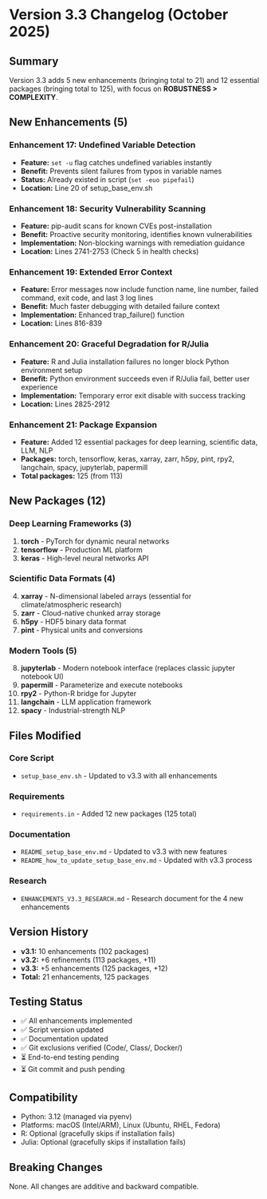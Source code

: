 # Version 3.3 Changelog (October 2025)

## Summary

Version 3.3 adds 5 new enhancements (bringing total to 21) and 12 essential packages (bringing total to 125), with focus on **ROBUSTNESS > COMPLEXITY**.

## New Enhancements (5)

### Enhancement 17: Undefined Variable Detection
- **Feature:** `set -u` flag catches undefined variables instantly
- **Benefit:** Prevents silent failures from typos in variable names
- **Status:** Already existed in script (`set -euo pipefail`)
- **Location:** Line 20 of setup_base_env.sh

### Enhancement 18: Security Vulnerability Scanning
- **Feature:** pip-audit scans for known CVEs post-installation
- **Benefit:** Proactive security monitoring, identifies known vulnerabilities
- **Implementation:** Non-blocking warnings with remediation guidance
- **Location:** Lines 2741-2753 (Check 5 in health checks)

### Enhancement 19: Extended Error Context
- **Feature:** Error messages now include function name, line number, failed command, exit code, and last 3 log lines
- **Benefit:** Much faster debugging with detailed failure context
- **Implementation:** Enhanced trap_failure() function
- **Location:** Lines 816-839

### Enhancement 20: Graceful Degradation for R/Julia
- **Feature:** R and Julia installation failures no longer block Python environment setup
- **Benefit:** Python environment succeeds even if R/Julia fail, better user experience
- **Implementation:** Temporary error exit disable with success tracking
- **Location:** Lines 2825-2912

### Enhancement 21: Package Expansion
- **Feature:** Added 12 essential packages for deep learning, scientific data, LLM, NLP
- **Packages:** torch, tensorflow, keras, xarray, zarr, h5py, pint, rpy2, langchain, spacy, jupyterlab, papermill
- **Total packages:** 125 (from 113)

## New Packages (12)

### Deep Learning Frameworks (3)
1. **torch** - PyTorch for dynamic neural networks
2. **tensorflow** - Production ML platform
3. **keras** - High-level neural networks API

### Scientific Data Formats (4)
4. **xarray** - N-dimensional labeled arrays (essential for climate/atmospheric research)
5. **zarr** - Cloud-native chunked array storage
6. **h5py** - HDF5 binary data format
7. **pint** - Physical units and conversions

### Modern Tools (5)
8. **jupyterlab** - Modern notebook interface (replaces classic jupyter notebook UI)
9. **papermill** - Parameterize and execute notebooks
10. **rpy2** - Python-R bridge for Jupyter
11. **langchain** - LLM application framework
12. **spacy** - Industrial-strength NLP

## Files Modified

### Core Script
- `setup_base_env.sh` - Updated to v3.3 with all enhancements

### Requirements
- `requirements.in` - Added 12 new packages (125 total)

### Documentation
- `README_setup_base_env.md` - Updated to v3.3 with new features
- `README_how_to_update_setup_base_env.md` - Updated with v3.3 process

### Research
- `ENHANCEMENTS_V3.3_RESEARCH.md` - Research document for the 4 new enhancements

## Version History

- **v3.1:** 10 enhancements (102 packages)
- **v3.2:** +6 refinements (113 packages, +11)
- **v3.3:** +5 enhancements (125 packages, +12)
- **Total:** 21 enhancements, 125 packages

## Testing Status

- ✅ All enhancements implemented
- ✅ Script version updated
- ✅ Documentation updated
- ✅ Git exclusions verified (Code/, Class/, Docker/)
- ⏳ End-to-end testing pending
- ⏳ Git commit and push pending

## Compatibility

- Python: 3.12 (managed via pyenv)
- Platforms: macOS (Intel/ARM), Linux (Ubuntu, RHEL, Fedora)
- R: Optional (gracefully skips if installation fails)
- Julia: Optional (gracefully skips if installation fails)

## Breaking Changes

None. All changes are additive and backward compatible.
